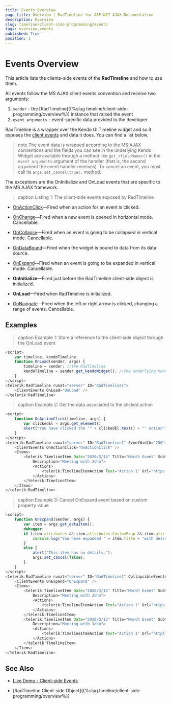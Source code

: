 ```yaml
---
title: Events Overview
page_title: Overview | RadTimeline for ASP.NET AJAX Documentation
description: Overview
slug: timeline/client-side-programming/events
tags: overview,events
published: True
position: 1
---
```


# Events Overview

This article lists the clients-side events of the **RadTimeline** and how to use them.

All events follow the MS AJAX client events convention and receive two arguments:

1. `sender` - the [RadTimeline]({%slug timeline/client-side-programming/overview%}) instance that raised the event
1. `event arguments` - event-specific data provided to the developer

RadTimeline is a wrapper over the Kendo UI Timeline widget and so it exposes the [client events](https://docs.telerik.com/kendo-ui/api/javascript/ui/timeline#events) and data it does. You can find a list below.

>note The event data is wrapped according to the MS AJAX conventions and the fields you can see in the underlying Kendo Widget are avaliable through a method like `get_<fieldName>()` in the `event arguments` argument of the handler (that is, the second argument the event handler receives). To cancel an event, you must call its `args.set_cancel(true);` method.

The exceptions are the OnInitialize and OnLoad events that are specific to the MS AJAX framework.

>caption Listing 1: The client-side events exposed by RadTimeline

* [OnActionClick](https://docs.telerik.com/kendo-ui/api/javascript/ui/timeline/events/actionclick)—Fired when an action for an event is clicked.

* [OnChange](https://docs.telerik.com/kendo-ui/api/javascript/ui/timeline/events/change)—Fired when a new event is opened in horizontal mode. Cancellable.

* [OnCollapse](https://docs.telerik.com/kendo-ui/api/javascript/ui/timeline/events/collapse)—Fired when an event is going to be collapsed in vertical mode. Cancellable.

* [OnDataBound](https://docs.telerik.com/kendo-ui/api/javascript/ui/timeline/events/databound)—Fired when the widget is bound to data from its data source.

* [OnExpand](https://docs.telerik.com/kendo-ui/api/javascript/ui/timeline/events/expand)—Fired when an event is going to be expanded in vertical mode. Cancellable.

* **OnInitialize**—Fired just before the RadTimeline client-side object is initialized.

* **OnLoad**—Fired when RadTimeline is initialized.

* [OnNavigate](https://docs.telerik.com/kendo-ui/api/javascript/ui/timeline/events/open)—Fired when the left or right arrow is clicked, changing a range of events. Cancellable.


## Examples

>caption Example 1: Store a reference to the client-side object through the OnLoad event

````JavaScript
<script>
    var timeline, kendoTimeline;
    function OnLoad(sender, args) {
        timeline = sender; //the RadTimeline
        kendoTimeline = sender.get_kendoWidget(); //the underlying Kendo Timeline
    }
</script>
<telerik:RadTimeline runat="server" ID="RadTimeline1">
    <ClientEvents OnLoad="OnLoad" />
</telerik:RadTimeline>
````

>caption Example 2: Get the data associated to the clicked action

````JavaScript
<script>
    function OnActionClick(timeline, args) {
        var clickedEl = args.get_element()
        alert("You have clicked the '" + clickedEl.text() + "' action");
    }
</script>
<telerik:RadTimeline runat="server" ID="RadTimeline1" EventWidth="250">
    <ClientEvents OnActionClick="OnActionClick" />
    <Items>
        <telerik:TimelineItem Date="2020/3/14" Title="March Event" Subtitle="14 March 2020" CustomProp="expandable"
            Description="Meeting with John">
            <Actions>
                <telerik:TimelineItemAction Text="Action 1" Url="https://google.com/search?q=action1" />
            </Actions>
        </telerik:TimelineItem>
    </Items>
</telerik:RadTimeline>
````

>caption Example 3: Cancel OnExpand event based on custom property value

````JavaScript
<script>
    function OnExpand(sender, args) {
        var item = args.get_dataItem();
        debugger;
        if (item.attributes && item.attributes.CustomProp && item.attributes.CustomProp == "expandable") {
            console.log("You have expanded " + item.title + "with description: " + item.description);
        }
        else {
            alert("This item has no details.");
            args.set_cancel(false);
        }
    }
</script>
<telerik:RadTimeline runat="server" ID="RadTimeline1" CollapsibleEvents="true" EventWidth="250">
    <ClientEvents OnExpand="OnExpand" />
    <Items>
        <telerik:TimelineItem Date="2020/3/14" Title="March Event" Subtitle="14 March 2020" CustomProp="expandable"
            Description="Meeting with John">
            <Actions>
                <telerik:TimelineItemAction Text="Action 1" Url="https://google.com/search?q=action1" />
            </Actions>
        </telerik:TimelineItem>
        <telerik:TimelineItem Date="2020/3/15" Title="March Event" Subtitle="15 March 2020"
            Description="Meeting with John">
            <Actions>
                <telerik:TimelineItemAction Text="Action 1" Url="https://google.com/search?q=action1" />
            </Actions>
        </telerik:TimelineItem>
    </Items>
</telerik:RadTimeline>
````


## See Also

* [Live Demo - Client-side Events](https://demos.telerik.com/aspnet-ajax/timeline/client-side-events/defaultcs.aspx)

* [RadTimeline Client-side Object]({%slug timeline/client-side-programming/overview%})











